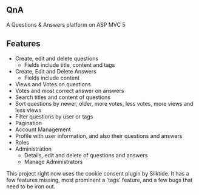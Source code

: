 ## QnA

A Questions & Answers platform on ASP MVC 5

## Features

* Create, edit and delete questions
  + Fields include title, content and tags
* Create, Edit and Delete Answers
  + Fields include content
* Views and Votes on questions
* Votes and most correct answer on answers
* Search titles and content of questions
* Sort questions by newer, older, more votes, less votes, more views and less views
* Filter questions by user or tags
* Pagination
* Account Management
* Profile with user information, and also their questions and answers
* Roles
* Administration
  + Details, edit and delete of questions and answers
  + Manage Administrators

This project right now uses the cookie consent plugin by Silktide.
It has a few features missing, most prominent a 'tags' feature, and a few bugs that need to be iron out.
